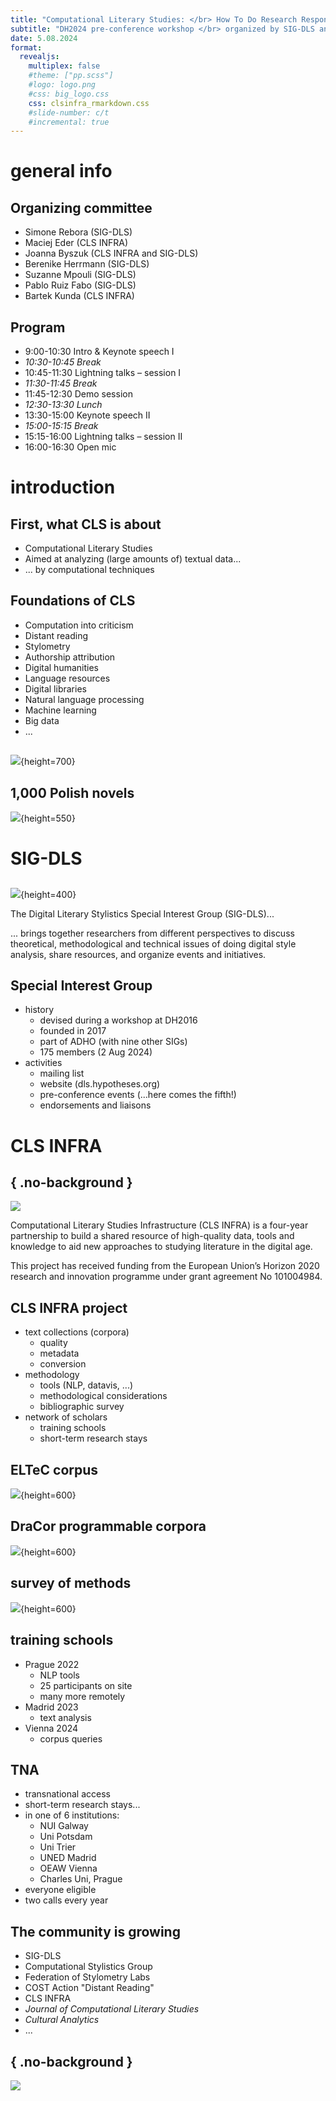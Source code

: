 ```yaml
---
title: "Computational Literary Studies: </br> How To Do Research Responsibly"
subtitle: "DH2024 pre-conference workshop </br> organized by SIG-DLS and CLS INFRA"
date: 5.08.2024 
format: 
  revealjs:
    multiplex: false
    #theme: ["pp.scss"]
    #logo: logo.png
    #css: big_logo.css
    css: clsinfra_rmarkdown.css
    #slide-number: c/t
    #incremental: true
---
```





# general info 

<link rel="preconnect" href="https://fonts.googleapis.com">
<link rel="preconnect" href="https://fonts.gstatic.com" crossorigin>
<link href="https://fonts.googleapis.com/css2?family=Jost:ital,wght@0,100..900;1,100..900&display=swap" rel="stylesheet">



## Organizing committee

* Simone Rebora (SIG-DLS)
* Maciej Eder (CLS INFRA)
* Joanna Byszuk (CLS INFRA and SIG-DLS)
* Berenike Herrmann (SIG-DLS)
* Suzanne Mpouli (SIG-DLS)
* Pablo Ruiz Fabo (SIG-DLS)
* Bartek Kunda (CLS INFRA)



## Program

* 9:00-10:30 Intro & Keynote speech I
* _10:30-10:45 Break_
* 10:45-11:30 Lightning talks – session I
* _11:30-11:45 Break_
* 11:45-12:30 Demo session
* _12:30-13:30 Lunch_
* 13:30-15:00 Keynote speech II
* _15:00-15:15 Break_
* 15:15-16:00 Lightning talks – session II
* 16:00-16:30 Open mic


# introduction


## First, what CLS is about

* Computational Literary Studies
* Aimed at analyzing (large amounts of) textual data...
* ... by computational techniques


## Foundations of CLS

* Computation into criticism
* Distant reading 
* Stylometry
* Authorship attribution
* Digital humanities
* Language resources
* Digital libraries
* Natural language processing
* Machine learning
* Big data
* ...


## 

![](https://dracor.org/img/merch/oedipus-tyrannus-print.png){height=700}


## 1,000 Polish novels

![](https://computationalstylistics.github.io/assets/img/network_translationese.png){height=550}







# SIG-DLS


## 

![](https://dls.hypotheses.org/files/2018/02/cropped-6.png){height=400}

The Digital Literary Stylistics Special Interest Group (SIG-DLS)...

... brings together researchers from different perspectives to discuss theoretical, methodological and technical issues of doing digital style analysis, share resources, and organize events and initiatives.


## Special Interest Group

* history
	* devised during a workshop at DH2016
    * founded in 2017
    * part of ADHO (with nine other SIGs)
    * 175 members (2 Aug 2024)
* activities
    * mailing list
    * website (dls.hypotheses.org)
    * pre-conference events (...here comes the fifth!)
    * endorsements and liaisons




# CLS INFRA



## { .no-background }

![](https://clsinfra.io/wp-content/uploads/2021/09/CLS-INFRA_Linear-Long-Logo-Rev-Col.png)

Computational Literary Studies Infrastructure (CLS INFRA) is a four-year partnership to build a shared resource of high-quality data, tools and knowledge to aid new approaches to studying literature in the digital age.

This project has received funding from the European Union’s Horizon 2020 research and innovation programme under grant agreement No 101004984.



## CLS INFRA project

* text collections (corpora)
    * quality
    * metadata
    * conversion
* methodology
    * tools (NLP, datavis, ...)
    * methodological considerations
    * bibliographic survey
* network of scholars
    * training schools
    * short-term research stays




## ELTeC corpus

![](https://raw.githubusercontent.com/computationalstylistics/presentations/master/clsinfra_intro/img/eltec.png){height=600}



## DraCor programmable corpora

![](https://raw.githubusercontent.com/computationalstylistics/presentations/master/clsinfra_intro/img/dracor.png){height=600}


## survey of methods

![](https://raw.githubusercontent.com/computationalstylistics/presentations/master/clsinfra_intro/img/grid.png){height=600}



## training schools

* Prague 2022
    * NLP tools
    * 25 participants on site
    * many more remotely
* Madrid 2023
    * text analysis
* Vienna 2024
    * corpus queries




## TNA

* transnational access
* short-term research stays...
* in one of 6 institutions:
    * NUI Galway
    * Uni Potsdam
    * Uni Trier
    * UNED Madrid
    * OEAW Vienna
    * Charles Uni, Prague
* everyone eligible
* two calls every year



## The community is growing

* SIG-DLS
* Computational Stylistics Group
* Federation of Stylometry Labs
* COST Action "Distant Reading"
* CLS INFRA
* _Journal of Computational Literary Studies_
* _Cultural Analytics_
* ...



## { .no-background }

![](https://clsinfra.io/wp-content/uploads/2021/09/CLS-INFRA_Linear-Long-Logo-Rev-Col.png)



